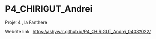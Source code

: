 # P4_CHIRIGUT_Andrei
Projet 4 , la Panthere

Website link : https://ashywar.github.io/P4_CHIRIGUT_Andrei_04032022/
